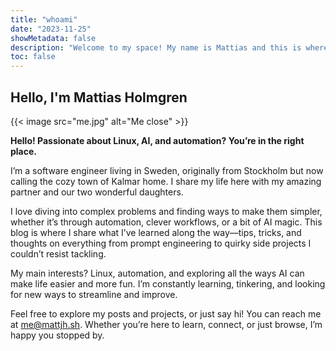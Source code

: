 ```yaml
---
title: "whoami"
date: "2023-11-25"
showMetadata: false
description: "Welcome to my space! My name is Mattias and this is where I share whatever i want!"
toc: false
---
```


## Hello, I'm Mattias Holmgren

{{< image src="me.jpg" alt="Me close" >}}

**Hello! Passionate about Linux, AI, and automation? You’re in the right place.**

I’m a software engineer living in Sweden, originally from Stockholm but now calling the cozy town of Kalmar home. I share my life here with my amazing partner and our two wonderful daughters.

I love diving into complex problems and finding ways to make them simpler, whether it’s through automation, clever workflows, or a bit of AI magic. This blog is where I share what I’ve learned along the way—tips, tricks, and thoughts on everything from prompt engineering to quirky side projects I couldn’t resist tackling.

My main interests? Linux, automation, and exploring all the ways AI can make life easier and more fun. I’m constantly learning, tinkering, and looking for new ways to streamline and improve.

Feel free to explore my posts and projects, or just say hi! You can reach me at [me@mattjh.sh](mailto:me@mattjh.sh). Whether you’re here to learn, connect, or just browse, I’m happy you stopped by.
